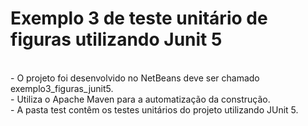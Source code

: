# Exemplo 3 de teste unitário de figuras utilizando Junit 5

<br>
- O projeto foi desenvolvido no NetBeans deve ser chamado exemplo3_figuras_junit5.<br>
- Utiliza o Apache Maven para a automatização da construção.<br>
- A pasta test contêm os testes unitários do projeto utilizando JUnit 5.<br>